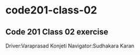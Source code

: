 # code201-class-02
Code 201 Class 02 exercise 
-------------
Driver:Varaprasad Konjeti
Navigator:Sudhakara Karan
